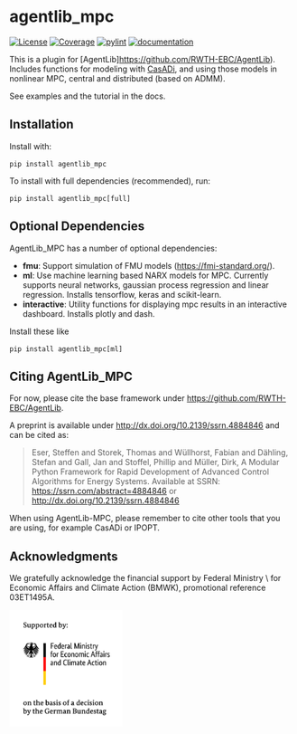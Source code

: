# agentlib_mpc
[![License](https://img.shields.io/badge/License-BSD%203--Clause-blue.svg)](https://opensource.org/licenses/BSD-3-Clause)
[![Coverage](https://rwth-ebc.github.io/AgentLib-MPC/main/coverage/badge.svg)](https://rwth-ebc.github.io/AgentLib-MPC/main/coverage/)
[![pylint](https://rwth-ebc.github.io/AgentLib-MPC/main/pylint/pylint.svg)](https://rwth-ebc.github.io/AgentLib-MPC/main/pylint/pylint.html)
[![documentation](https://rwth-ebc.github.io/AgentLib-MPC/main/docs/doc.svg)](https://rwth-ebc.github.io/AgentLib-MPC/main/docs/index.html)

This is a plugin for [AgentLib]https://github.com/RWTH-EBC/AgentLib). 
Includes functions for modeling with [CasADi](https://web.casadi.org/), and using those models in nonlinear MPC, central and distributed (based on ADMM).

See examples and the tutorial in the docs.


## Installation

Install with:

```
pip install agentlib_mpc
```

To install with full dependencies (recommended), run:
```
pip install agentlib_mpc[full]
```



## Optional Dependencies
AgentLib_MPC has a number of optional dependencies:
 
 - **fmu**: Support simulation of FMU models (https://fmi-standard.org/).
 - **ml**: Use machine learning based NARX models for MPC. Currently supports neural networks, gaussian process regression and linear regression. Installs tensorflow, keras and scikit-learn.
 - **interactive**: Utility functions for displaying mpc results in an interactive dashboard. Installs plotly and dash.

Install these like 
````
pip install agentlib_mpc[ml]
````


## Citing AgentLib_MPC

For now, please cite the base framework under https://github.com/RWTH-EBC/AgentLib.

A preprint is available under http://dx.doi.org/10.2139/ssrn.4884846 and can be cited as: 

> Eser, Steffen and Storek, Thomas and Wüllhorst, Fabian and Dähling, Stefan and Gall, Jan and Stoffel, Phillip and Müller, Dirk, A Modular Python Framework for Rapid Development of Advanced Control Algorithms for Energy Systems. Available at SSRN: https://ssrn.com/abstract=4884846 or http://dx.doi.org/10.2139/ssrn.4884846 

When using AgentLib-MPC, please remember to cite other tools that you are using, for example CasADi or IPOPT.

## Acknowledgments

We gratefully acknowledge the financial support by Federal Ministry \\ for Economic Affairs and Climate Action (BMWK), promotional reference 03ET1495A.

<img src="./docs/source/images/BMWK_logo.png" alt="BMWK" width="200"/>